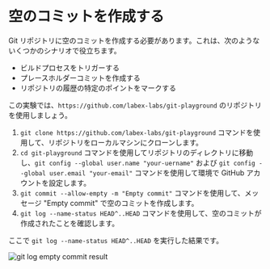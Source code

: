 # 空のコミットを作成する

Git リポジトリに空のコミットを作成する必要があります。これは、次のようないくつかのシナリオで役立ちます。

- ビルドプロセスをトリガーする
- プレースホルダーコミットを作成する
- リポジトリの履歴の特定のポイントをマークする

この実験では、`https://github.com/labex-labs/git-playground` のリポジトリを使用しましょう。

1. `git clone https://github.com/labex-labs/git-playground` コマンドを使用して、リポジトリをローカルマシンにクローンします。
2. `cd git-playground` コマンドを使用してリポジトリのディレクトリに移動し、`git config --global user.name "your-uername"` および `git config --global user.email "your-email"` コマンドを使用して環境で GitHub アカウントを設定します。
3. `git commit --allow-empty -m "Empty commit"` コマンドを使用して、メッセージ "Empty commit" で空のコミットを作成します。
4. `git log --name-status HEAD^..HEAD` コマンドを使用して、空のコミットが作成されたことを確認します。

ここで `git log --name-status HEAD^..HEAD` を実行した結果です。

![git log empty commit result](../assets/challenge-create-empty-commit-step1-1.png)
